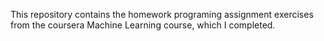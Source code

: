 This repository contains the homework programing assignment exercises from the coursera Machine Learning course, which I completed. 
